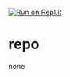 [![Run on Repl.it](https://repl.it/badge/github/RajThe40/repo)](https://repl.it/github/RajThe40/repo)
# repo
none
